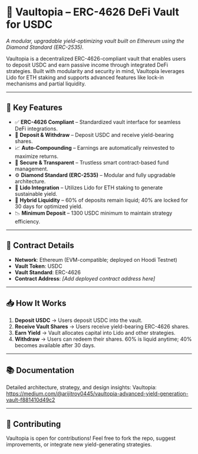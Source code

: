 # 🏦 Vaultopia – ERC-4626 DeFi Vault for USDC

*A modular, upgradable yield-optimizing vault built on Ethereum using the Diamond Standard (ERC-2535).*

Vaultopia is a decentralized ERC-4626-compliant vault that enables users to deposit USDC and earn passive income through integrated DeFi strategies. Built with modularity and security in mind, Vaultopia leverages Lido for ETH staking and supports advanced features like lock-in mechanisms and partial liquidity.

---

## 🔹 Key Features

- ✅ **ERC-4626 Compliant** – Standardized vault interface for seamless DeFi integrations.  
- 🔄 **Deposit & Withdraw** – Deposit USDC and receive yield-bearing shares.  
- 📈 **Auto-Compounding** – Earnings are automatically reinvested to maximize returns.  
- 🔐 **Secure & Transparent** – Trustless smart contract-based fund management.  
- ⚙️ **Diamond Standard (ERC-2535)** – Modular and fully upgradable architecture.  
- 🧠 **Lido Integration** – Utilizes Lido for ETH staking to generate sustainable yield.  
- 🧊 **Hybrid Liquidity** – 60% of deposits remain liquid; 40% are locked for 30 days for optimized yield.  
- 📉 **Minimum Deposit** – 1300 USDC minimum to maintain strategy efficiency.

---

## 📜 Contract Details

- **Network**: Ethereum (EVM-compatible; deployed on Hoodi Testnet)  
- **Vault Token**: USDC  
- **Vault Standard**: ERC-4626  
- **Contract Address**: *[Add deployed contract address here]*

---

## 📥 How It Works

1. **Deposit USDC** → Users deposit USDC into the vault.  
2. **Receive Vault Shares** → Users receive yield-bearing ERC-4626 shares.  
3. **Earn Yield** → Vault allocates capital into Lido and other strategies.  
4. **Withdraw** → Users can redeem their shares. 60% is liquid anytime; 40% becomes available after 30 days.

---

## 📚 Documentation

Detailed architecture, strategy, and design insights:
Vaultopia: https://medium.com/@arijitroy0445/vaultopia-advanced-yield-generation-vault-f881410d49c2

---

## 🤝 Contributing

Vaultopia is open for contributions!
Feel free to fork the repo, suggest improvements, or integrate new yield-generating strategies.